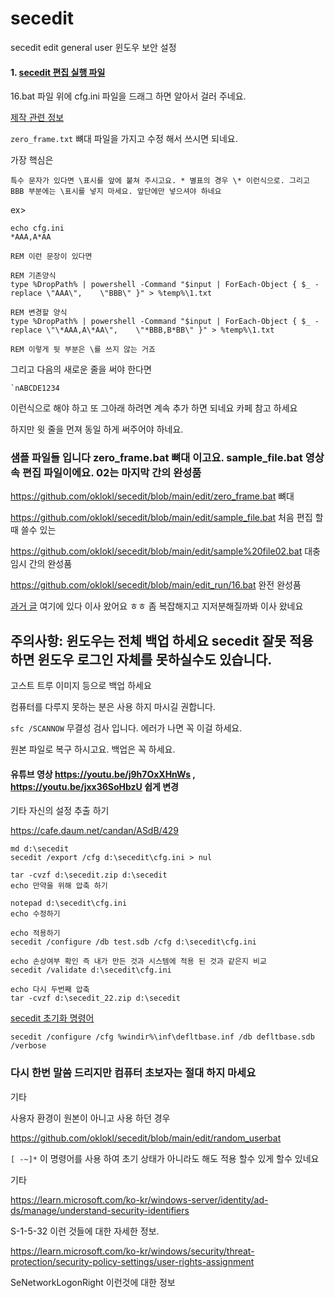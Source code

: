 # secedit
secedit edit general user 윈도우 보안 설정

#### 1. [secedit 편집 실행 파일](https://github.com/oklokl/secedit/releases/tag/batch_file)

16.bat 파일 위에 cfg.ini 파일을 드래그 하면 알아서 걸러 주네요.

[제작 관련 정보](https://cafe.daum.net/candan/Lrrl/5)

`zero_frame.txt` 뼈대 파일을 가지고 수정 해서 쓰시면 되네요. 

가장 핵심은 

`특수 문자가 있다면 \표시를 앞에 붙쳐 주시고요. * 별표의 경우 \* 이런식으로. 그리고 BBB 부분에는 \표시를 넣지 마세요. 앞단에만 넣으셔야 하네요`

ex>
```
echo cfg.ini 
*AAA,A*AA

REM 이런 문장이 있다면

REM 기존양식
type %DropPath% | powershell -Command "$input | ForEach-Object { $_ -replace \"AAA\",	 \"BBB\" }" > %temp%\1.txt

REM 변경할 양식
type %DropPath% | powershell -Command "$input | ForEach-Object { $_ -replace \"\*AAA,A\*AA\",	 \"*BBB,B*BB\" }" > %temp%\1.txt

REM 이렇게 뒷 부분은 \를 쓰지 않는 거죠 
```

그리고 다음의 새로운 줄을 써야 한다면
```
`nABCDE1234
```
이런식으로 해야 하고 또 그아래 하려면 계속 추가 하면 되네요 카페 참고 하세요

하지만 윗 줄을 먼져 동일 하게 써주어야 하네요.


### 샘플 파일들 입니다 zero_frame.bat 뼈대 이고요.  sample_file.bat 영상속 편집 파일이에요. 02는 마지막 간의 완성품 

https://github.com/oklokl/secedit/blob/main/edit/zero_frame.bat 뼈대

https://github.com/oklokl/secedit/blob/main/edit/sample_file.bat 처음 편집 할때 쓸수 있는

https://github.com/oklokl/secedit/blob/main/edit/sample%20file02.bat 대충 임시 간의 완성품 

https://github.com/oklokl/secedit/blob/main/edit_run/16.bat  완전 완성품


[과거 글](https://github.com/oklokl/advfirewall-ip-list-firehol_level1.netset/releases/tag/secedit) 여기에 있다 이사 왔어요 ㅎㅎ 좀 복잡해지고 지저분해질까봐 이사 왔네요

## 주의사항: 윈도우는 전체 백업 하세요 secedit 잘못 적용 하면 윈도우 로그인 자체를 못하실수도 있습니다.

고스트 트루 이미지 등으로 백업 하세요

컴퓨터를 다루지 못하는 분은 사용 하지 마시길 권합니다.

`sfc /SCANNOW` 무결성 검사 입니다. 에러가 나면 꼭 이걸 하세요.

원본 파일로 복구 하시고요. 백업은 꼭 하세요.

#### 유튜브 영상 https://youtu.be/j9h7OxXHnWs , https://youtu.be/jxx36SoHbzU 쉽게 변경

기타 자신의 설정 추출 하기

https://cafe.daum.net/candan/ASdB/429

```
md d:\secedit 
secedit /export /cfg d:\secedit\cfg.ini > nul

tar -cvzf d:\secedit.zip d:\secedit
echo 만약을 위해 압축 하기

notepad d:\secedit\cfg.ini
echo 수정하기

echo 적용하기
secedit /configure /db test.sdb /cfg d:\secedit\cfg.ini

echo 손상여부 확인 즉 내가 만든 것과 시스템에 적용 된 것과 같은지 비교
secedit /validate d:\secedit\cfg.ini 

echo 다시 두번째 압축
tar -cvzf d:\secedit_22.zip d:\secedit
```

[secedit 초기화 명령어](https://www.tenforums.com/tutorials/68588-reset-local-security-policy-settings-default-windows.html)

`secedit /configure /cfg %windir%\inf\defltbase.inf /db defltbase.sdb /verbose`


### 다시 한번 말씀 드리지만 컴퓨터 초보자는 절대 하지 마세요

기타

사용자 환경이 원본이 아니고 사용 하던 경우

https://github.com/oklokl/secedit/blob/main/edit/random_userbat

`[ -~]*` 이 명령어를 사용 하여 초기 상태가 아니라도 해도 적용 할수 있게 할수 있네요

기타 

https://learn.microsoft.com/ko-kr/windows-server/identity/ad-ds/manage/understand-security-identifiers

S-1-5-32 이런 것들에 대한 자세한 정보.

https://learn.microsoft.com/ko-kr/windows/security/threat-protection/security-policy-settings/user-rights-assignment

SeNetworkLogonRight 이런것에 대한 정보
